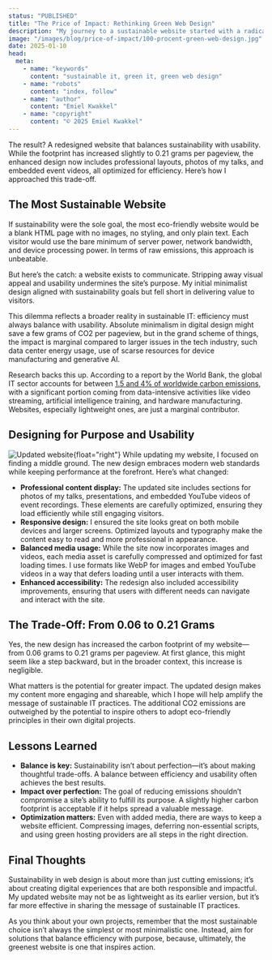 ```yaml
---
status: "PUBLISHED"
title: "The Price of Impact: Rethinking Green Web Design"
description: "My journey to a sustainable website started with a radical goal: minimize its carbon footprint at all costs. I succeeded, reducing emissions from 5 grams to just 0.06 grams of CO2 per pageview. But I realized that minimising to zero was not representative for real life projects. And even more: visitors needed more than plain text to connect with my content and mission."
image: "/images/blog/price-of-impact/100-procent-green-web-design.jpg"
date: 2025-01-10
head:
  meta:
    - name: "keywords"
      content: "sustainable it, green it, green web design"
    - name: "robots"
      content: "index, follow"
    - name: "author"
      content: "Emiel Kwakkel"
    - name: "copyright"
      content: "© 2025 Emiel Kwakkel"
---
```


The result? A redesigned website that balances sustainability with usability. While the footprint has increased slightly to 0.21 grams per pageview, the enhanced design now includes professional layouts, photos of my talks, and embedded event videos, all optimized for efficiency. Here’s how I approached this trade-off.

## The Most Sustainable Website

If sustainability were the sole goal, the most eco-friendly website would be a blank HTML page with no images, no styling, and only plain text. Each visitor would use the bare minimum of server power, network bandwidth, and device processing power. In terms of raw emissions, this approach is unbeatable.

But here’s the catch: a website exists to communicate. Stripping away visual appeal and usability undermines the site’s purpose. My initial minimalist design aligned with sustainability goals but fell short in delivering value to visitors.

This dilemma reflects a broader reality in sustainable IT: efficiency must always balance with usability. Absolute minimalism in digital design might save a few grams of CO2 per pageview, but in the grand scheme of things, the impact is marginal compared to larger issues in the tech industry, such data center energy usage, use of scarse resources for device manufacturing and generative AI.

Research backs this up. According to a report by the World Bank, the global IT sector accounts for between [1.5 and 4% of worldwide carbon emissions](https://documents1.worldbank.org/curated/en/099121223165540890/pdf/P17859712a98880541a4b71d57876048abb.pdf), with a significant portion coming from data-intensive activities like video streaming, artificial intelligence training, and hardware manufacturing. Websites, especially lightweight ones, are just a marginal contributor.

## Designing for Purpose and Usability

![Updated website](/images/blog/price-of-impact/updated-website.jpg){float="right"}
While updating my website, I focused on finding a middle ground. The new design embraces modern web standards while keeping performance at the forefront. Here’s what changed:

- **Professional content display:** The updated site includes sections for photos of my talks, presentations, and embedded YouTube videos of event recordings. These elements are carefully optimized, ensuring they load efficiently while still engaging visitors.
- **Responsive design:** I ensured the site looks great on both mobile devices and larger screens. Optimized layouts and typography make the content easy to read and more professional in appearance.
- **Balanced media usage:** While the site now incorporates images and videos, each media asset is carefully compressed and optimized for fast loading times. I use formats like WebP for images and embed YouTube videos in a way that defers loading until a user interacts with them.
- **Enhanced accessibility:** The redesign also included accessibility improvements, ensuring that users with different needs can navigate and interact with the site.

## The Trade-Off: From 0.06 to 0.21 Grams

Yes, the new design has increased the carbon footprint of my website—from 0.06 grams to 0.21 grams per pageview. At first glance, this might seem like a step backward, but in the broader context, this increase is negligible.

What matters is the potential for greater impact. The updated design makes my content more engaging and shareable, which I hope will help amplify the message of sustainable IT practices. The additional CO2 emissions are outweighed by the potential to inspire others to adopt eco-friendly principles in their own digital projects.

## Lessons Learned

- **Balance is key:** Sustainability isn’t about perfection—it’s about making thoughtful trade-offs. A balance between efficiency and usability often achieves the best results.
- **Impact over perfection:** The goal of reducing emissions shouldn’t compromise a site’s ability to fulfill its purpose. A slightly higher carbon footprint is acceptable if it helps spread a valuable message.
- **Optimization matters:** Even with added media, there are ways to keep a website efficient. Compressing images, deferring non-essential scripts, and using green hosting providers are all steps in the right direction.

## Final Thoughts

Sustainability in web design is about more than just cutting emissions; it’s about creating digital experiences that are both responsible and impactful. My updated website may not be as lightweight as its earlier version, but it’s far more effective in sharing the message of sustainable IT practices.

As you think about your own projects, remember that the most sustainable choice isn’t always the simplest or most minimalistic one. Instead, aim for solutions that balance efficiency with purpose, because, ultimately, the greenest website is one that inspires action.
